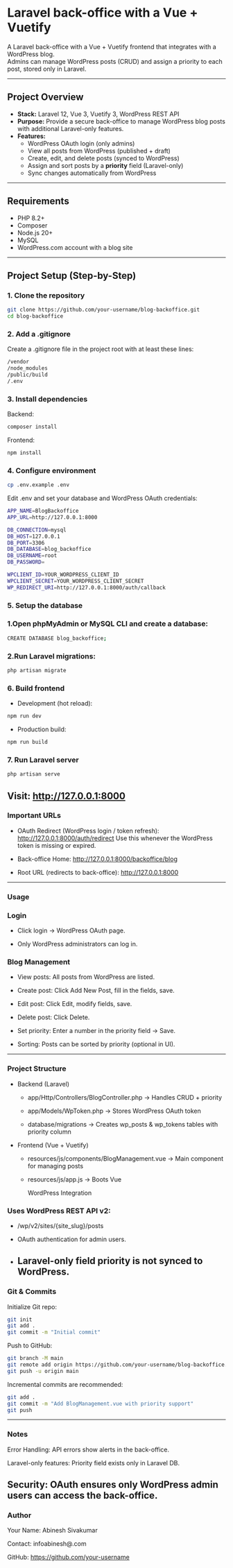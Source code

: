 # Laravel back-office with a Vue + Vuetify 

A Laravel back-office with a Vue + Vuetify frontend that integrates with a WordPress blog.  
Admins can manage WordPress posts (CRUD) and assign a priority to each post, stored only in Laravel.

---

## Project Overview

- **Stack:** Laravel 12, Vue 3, Vuetify 3, WordPress REST API
- **Purpose:** Provide a secure back-office to manage WordPress blog posts with additional Laravel-only features.
- **Features:**
  - WordPress OAuth login (only admins)
  - View all posts from WordPress (published + draft)
  - Create, edit, and delete posts (synced to WordPress)
  - Assign and sort posts by a **priority** field (Laravel-only)
  - Sync changes automatically from WordPress

---

## Requirements

- PHP 8.2+
- Composer
- Node.js 20+
- MySQL
- WordPress.com account with a blog site

---

## Project Setup (Step-by-Step)

### 1. Clone the repository
```bash
git clone https://github.com/your-username/blog-backoffice.git
cd blog-backoffice
```
### 2. Add a .gitignore
Create a .gitignore file in the project root with at least these lines:
```bash
/vendor
/node_modules
/public/build
/.env
```
### 3. Install dependencies
Backend:
```bash
composer install
```
Frontend:
```bash
npm install
```
### 4. Configure environment
```bash
cp .env.example .env
```
Edit .env and set your database and WordPress OAuth credentials:
```bash
APP_NAME=BlogBackoffice
APP_URL=http://127.0.0.1:8000

DB_CONNECTION=mysql
DB_HOST=127.0.0.1
DB_PORT=3306
DB_DATABASE=blog_backoffice
DB_USERNAME=root
DB_PASSWORD=

WPCLIENT_ID=YOUR_WORDPRESS_CLIENT_ID
WPCLIENT_SECRET=YOUR_WORDPRESS_CLIENT_SECRET
WP_REDIRECT_URI=http://127.0.0.1:8000/auth/callback
```
### 5. Setup the database
### 1.Open phpMyAdmin or MySQL CLI and create a database:
```bash
CREATE DATABASE blog_backoffice;
```
### 2.Run Laravel migrations:
```bash
php artisan migrate
```
### 6. Build frontend
- Development (hot reload):
```bash
npm run dev
```
- Production build:
```bash
npm run build
```
### 7. Run Laravel server
```bash
php artisan serve
```
Visit: http://127.0.0.1:8000
---
### Important URLs

- OAuth Redirect (WordPress login / token refresh):
  http://127.0.0.1:8000/auth/redirect
  Use this whenever the WordPress token is missing or expired.

- Back-office Home:
  http://127.0.0.1:8000/backoffice/blog

- Root URL (redirects to back-office):
  http://127.0.0.1:8000
---
### Usage
### Login

- Click login → WordPress OAuth page.

- Only WordPress administrators can log in.

### Blog Management

- View posts: All posts from WordPress are listed.

- Create post: Click Add New Post, fill in the fields, save.

- Edit post: Click Edit, modify fields, save.

- Delete post: Click Delete.

- Set priority: Enter a number in the priority field → Save.

- Sorting: Posts can be sorted by priority (optional in UI).
---
  ### Project Structure

- Backend (Laravel)

  - app/Http/Controllers/BlogController.php → Handles CRUD + priority
 
  - app/Models/WpToken.php → Stores WordPress OAuth token
 
  - database/migrations → Creates wp_posts & wp_tokens tables with priority column

- Frontend (Vue + Vuetify)

  - resources/js/components/BlogManagement.vue → Main component for managing posts
 
  - resources/js/app.js → Boots Vue

    WordPress Integration

### Uses WordPress REST API v2:

- /wp/v2/sites/{site_slug}/posts

- OAuth authentication for admin users.

- Laravel-only field priority is not synced to WordPress.
  ---
### Git & Commits
Initialize Git repo:
  ```bash
  git init
  git add .
  git commit -m "Initial commit"
  ```
Push to GitHub:
```bash
git branch -M main
git remote add origin https://github.com/your-username/blog-backoffice.git
git push -u origin main
```

Incremental commits are recommended:
```bash
git add .
git commit -m "Add BlogManagement.vue with priority support"
git push
```
---
### Notes

Error Handling: API errors show alerts in the back-office.

Laravel-only features: Priority field exists only in Laravel DB.

Security: OAuth ensures only WordPress admin users can access the back-office.
---
### Author

Your Name: Abinesh Sivakumar

Contact: infoabinesh@.com

GitHub: https://github.com/your-username
